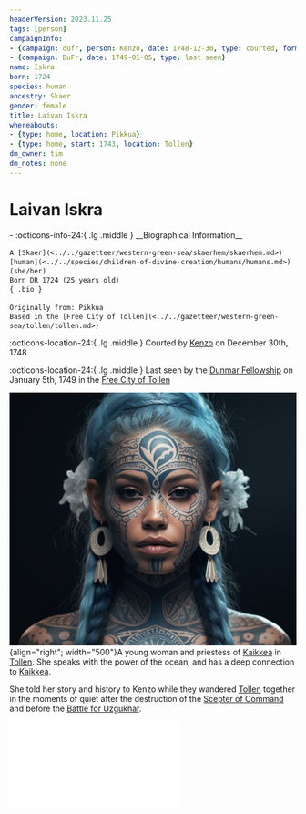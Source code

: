 ```yaml
---
headerVersion: 2023.11.25
tags: [person]
campaignInfo:
- {campaign: dufr, person: Kenzo, date: 1748-12-30, type: courted, format: '<met:U> by <person> on <target>'}
- {campaign: DuFr, date: 1749-01-05, type: last seen}
name: Iskra
born: 1724
species: human
ancestry: Skaer
gender: female
title: Laivan Iskra
whereabouts:
- {type: home, location: Pikkua}
- {type: home, start: 1743, location: Tollen}
dm_owner: tim
dm_notes: none
---
```

# Laivan Iskra
<div class="grid cards ext-narrow-margin ext-one-column" markdown>
- :octicons-info-24:{ .lg .middle } __Biographical Information__

    A [Skaer](<../../gazetteer/western-green-sea/skaerhem/skaerhem.md>) [human](<../../species/children-of-divine-creation/humans/humans.md>) (she/her)  
    Born DR 1724 (25 years old)  
    { .bio }

    Originally from: Pikkua
    Based in the [Free City of Tollen](<../../gazetteer/western-green-sea/tollen/tollen.md>)
</div>



:octicons-location-24:{ .lg .middle } Courted by [Kenzo](<../pcs/dunmar-fellowship/kenzo.md>) on December 30th, 1748  



:octicons-location-24:{ .lg .middle } Last seen by the [Dunmar Fellowship](<../pcs/dunmar-fellowship/dunmar-fellowship.md>) on January 5th, 1749 in the [Free City of Tollen](<../../gazetteer/western-green-sea/tollen/tollen.md>)  


![Laivan Iskra](../../assets/laivan-iskra.png){align="right"; width="500"}A young woman and priestess of [Kaikkea](<../../cosmology/gods/incorporeal-gods/kaikkea.md>) in [Tollen](<../../gazetteer/western-green-sea/tollen/tollen.md>). She speaks with the power of the ocean, and has a deep connection to [Kaikkea](<../../cosmology/gods/incorporeal-gods/kaikkea.md>).


She told her story and history to Kenzo while they wandered [Tollen](<../../gazetteer/western-green-sea/tollen/tollen.md>) together in the moments of quiet after the destruction of the [Scepter of Command](<../../things/artifacts-of-power/scepter-of-command.md>) and before the [Battle for Uzgukhar](<../../events/1700s/1749/battle-for-uzgukhar.md>). 



![Iskra's Story](<../../campaigns/dunmari-frontier/collected-stories/iskra-s-story.md>)

